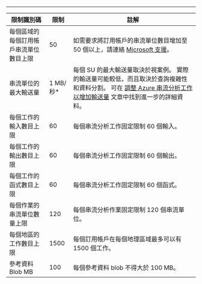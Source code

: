 ---
| 限制識別碼 | 限制 | 註解 |
| --- | --- | --- |
| 每個區域的每個訂用帳戶串流單位數目上限 |50 |如需要求將訂用帳戶的串流單位數目增加至 50 個以上，請連絡 [Microsoft 支援](https://support.microsoft.com/en-us)。 |
| 串流單位的最大輸送量 |1 MB/秒* |每個 SU 的最大輸送量取決於視案例。 實際的輸送量可能較低，而且取決於查詢複雜性和資料分割。 可在 [調整 Azure 串流分析工作以增加輸送量](../articles/stream-analytics/stream-analytics-scale-jobs.md) 文章中找到進一步的詳細資料。 |
| 每個工作的輸入數目上限 |60 |每個串流分析工作固定限制 60 個輸入。 |
| 每個工作的輸出數目上限 |60 |每個串流分析工作固定限制 60 個輸出。 |
| 每個工作的函式數目上限 |60 |每個串流分析工作固定限制 60 個函式。 |
| 每個作業的串流單位數量上限 |120 |每個串流分析作業固定限制 120 個串流單位。 |
| 每個地區的工作數目上限 |1500 |每個訂用帳戶在每個地理區域最多可以有 1500 個工作。 |
| 參考資料 Blob MB | 100 | 每個參考資料 blob 不得大於 100 MB。 |

